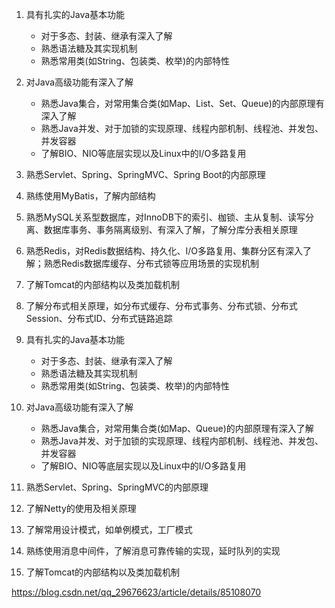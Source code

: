 1. 具有扎实的Java基本功能
   - 对于多态、封装、继承有深入了解
   - 熟悉语法糖及其实现机制
   - 熟悉常用类(如String、包装类、枚举)的内部特性
2. 对Java高级功能有深入了解
   - 熟悉Java集合，对常用集合类(如Map、List、Set、Queue)的内部原理有深入了解
   - 熟悉Java并发、对于加锁的实现原理、线程内部机制、线程池、并发包、并发容器
   - 了解BIO、NIO等底层实现以及Linux中的I/O多路复用
3. 熟悉Servlet、Spring、SpringMVC、Spring Boot的内部原理
4. 熟练使用MyBatis，了解内部结构
5. 熟悉MySQL关系型数据库，对InnoDB下的索引、枷锁、主从复制、读写分离、数据库事务、事务隔离级别、有深入了解，了解分库分表相关原理
6. 熟悉Redis，对Redis数据结构、持久化、I/O多路复用、集群分区有深入了解；熟悉Redis数据库缓存、分布式锁等应用场景的实现机制
7. 了解Tomcat的内部结构以及类加载机制
8. 了解分布式相关原理，如分布式缓存、分布式事务、分布式锁、分布式Session、分布式ID、分布式链路追踪







1. 具有扎实的Java基本功能
   - 对于多态、封装、继承有深入了解
   - 熟悉语法糖及其实现机制
   - 熟悉常用类(如String、包装类、枚举)的内部特性
2. 对Java高级功能有深入了解
   - 熟悉Java集合，对常用集合类(如Map、Queue)的内部原理有深入了解
   - 熟悉Java并发、对于加锁的实现原理、线程内部机制、线程池、并发包、并发容器
   - 了解BIO、NIO等底层实现以及Linux中的I/O多路复用
3. 熟悉Servlet、Spring、SpringMVC的内部原理
4. 了解Netty的使用及相关原理
5. 了解常用设计模式，如单例模式，工厂模式
6. 熟练使用消息中间件，了解消息可靠传输的实现，延时队列的实现
7. 了解Tomcat的内部结构以及类加载机制



https://blog.csdn.net/qq_29676623/article/details/85108070